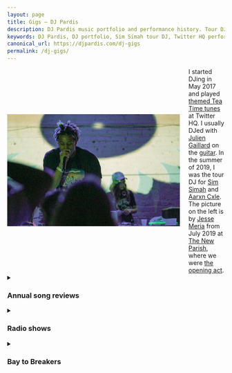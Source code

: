 ```yaml
---
layout: page
title: Gigs — DJ Pardis
description: DJ Pardis music portfolio and performance history. Tour DJ for Sim Simah and Aarxn Cxle, featured performances at Twitter HQ and The New Parish opening for artists like Cam'ron.
keywords: DJ Pardis, DJ portfolio, Sim Simah tour DJ, Twitter HQ performance, New Parish, originals, mixtapes, Bay Area DJ history, DJ performances
canonical_url: https://djpardis.com/dj-gigs
permalink: /dj-gigs/
---
```


<div class="hero-container" style="display: flex; align-items: center; gap: 20px; background: transparent;">
  <div style="flex: 0 0 auto;">
    <img src="/files/pics/pages/djing.jpg" alt="Sim Simah and Pardis Noorzad (aka DJ Pardis)" style="width: 400px; height: auto; max-width: 100%;">
  </div>
  <div style="background: transparent; flex: 1;">
    I started DJing in May 2017 and played <a href="https://vimeo.com/463652373" target="_blank">themed Tea Time tunes</a> at Twitter HQ. I usually DJed with <a href="https://www.linkedin.com/in/juliengaillard1/" target="_blank">Julien Gaillard</a> on the <a href="https://vimeo.com/463687716" target="_blank">guitar</a>. In the summer of 2019, I was the tour DJ for <a href="https://soundcloud.com/ohsimsimah" target="_blank">Sim Simah</a> and <a href="https://music.apple.com/us/artist/aarxn-cxle/1453179768" target="_blank">Aarxn Cxle</a>. The picture on the left is by <a href="https://www.instagram.com/meria.agency/?hl=ne" target="_blank">Jesse Meria</a> from July 2019 at <a href="https://www.thenewparish.com/" target="_blank">The New Parish</a>, where we were <a href="https://www.teamllfent.com/news/2019/7/30/camron-with-special-guest-troyllf" target="_blank">the opening act</a>.
  </div>
</div>

<style>
.hero-container {
  display: flex;
  align-items: center;
  gap: 20px;
  background: transparent;
}

@media (max-width: 768px) {
  .hero-container {
    flex-direction: column !important;
    align-items: flex-start !important;
    text-align: left !important;
    gap: 15px !important;
  }
  
  .hero-container img {
    width: 100% !important;
    max-width: 400px !important;
  }
}
</style>

<details class="collapsible-section" markdown="1">
<summary><h3>Annual song reviews</h3></summary>

- [A 2024 mixtape: Just to be here on this train once again](https://djpardis.medium.com/a-2024-mixtape-606fa68d2dc2)  
  January 2025

- [A 2023 mixtape: It's a cruel summer with you](https://djpardis.medium.com/a-2023-mixtape-e4b3f7b19549)  
  December 2023

- [A 2022 mixtape: The world is yours](https://djpardis.medium.com/a-2022-mixtape-81b022fc2fc5)  
  November 2022

- [A 2021 mixtape: Everlasting game](https://djpardis.medium.com/a-2021-mixtape-23a2af79d369)  
  December 2021

- [A 2020 mixtape: As long as there is something to strive for](https://djpardis.medium.com/a-2020-mixtape-20ffe4701c91)  
  January 2021

- [A 2019 mixtape: Let me be your DJ](https://medium.com/@djpardis/a-2019-mixtape-6a910e8b4771)  
  January 2020

- [A 2018 mixtape: Let me be your Chase B](https://medium.com/@djpardis/a-2018-mixtape-fac340db5e11)  
  December 2018

</details>

<details class="collapsible-section" markdown="1">
<summary><h3>Radio shows</h3></summary>

- [1999 — Episode 66](https://bff.fm/broadcasts/13188) with [Johan Oskarsson](https://twitter.com/skr) at [1.21 gigawatts](https://bff.fm/shows/1-21-gigawatts)  
  February 2018

- [2018 — Episode 79](https://bff.fm/broadcasts/14056) with [Johan Oskarsson](https://twitter.com/skr) at [1.21 gigawatts](https://bff.fm/shows/1-21-gigawatts)  
  May 2018

</details>

<details class="collapsible-section" markdown="1">
<summary><h3>Bay to Breakers</h3></summary>

The poster below, designed by [Regy Augustin](https://www.linkedin.com/in/regynald/), is from Bay to Breakers in 2019.

![Bay to Breakers DJ Pardis Poster](/files/pics/pages/poster.jpg){: style="max-width: 500px; display: block; margin: 0 auto;"}

</details>
